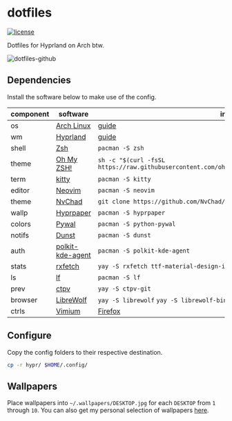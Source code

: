 # dotfiles

[![license](https://custom-icon-badges.demolab.com/github/license/brckd/dotfiles?logo=law)](LICENSE.md)

Dotfiles for Hyprland on Arch btw.

![dotfiles-github](https://github.com/brckd/dotfiles/assets/92804487/e9b36a07-1fdd-4512-9336-ecb3cd4a6bd2)

## Dependencies

Install the software below to make use of the config.

| component | software                                                             | install                                                                                           |
| --------- | -------------------------------------------------------------------- | ------------------------------------------------------------------------------------------------- |
| os        | [Arch Linux](https://archlinux.org)                                  | [guide](https://wiki.archlinux.org/title/Installation_guide)                                      |
| wm        | [Hyprland](https://hyprland.org)                                     | [guide](https://wiki.hyprland.org/Getting-Started/Installation/)                                  |
| shell     | [Zsh](https://wiki.archlinux.org/title/Zsh)                          | `pacman -S zsh`                                                                                   |
| theme     | [Oh My ZSH!](https://ohmyz.sh)                                       | `sh -c "$(curl -fsSL https://raw.githubusercontent.com/ohmyzsh/ohmyzsh/master/tools/install.sh)"` |
| term      | [kitty](https://sw.kovidgoyal.net/kitty)                             | `pacman -S kitty`                                                                                 |
| editor    | [Neovim](https://neovim.io)                                          | `pacman -S neovim`                                                                                |
| theme     | [NvChad](https://nvchad.com)                                         | `git clone https://github.com/NvChad/NvChad ~/.config/nvim --depth 1 && nvim`                     |
| wallp     | [Hyprpaper](https://github.com/hyprwm/hyprpaper)                     | `pacman -S hyprpaper`                                                                             |
| colors    | [Pywal](https://github.com/dylanaraps/pywal)                         | `pacman -S python-pywal`                                                                          |
| notifs    | [Dunst](https://wiki.archlinux.org/title/Dunst)                      | `pacman -S dunst`                                                                                 |
| auth      | [polkit-kde-agent](https://invent.kde.org/plasma/polkit-kde-agent-1) | `pacman -S polkit-kde-agent`                                                                      |
| stats     | [rxfetch](https://github.com/Mangeshrex/rxfetch)                     | `yay -S rxfetch ttf-material-design-icons`                                                        |
| ls        | [lf](https://github.com/gokcehan/lf)                                 | `pacman -S lf`                                                                                    |
| prev      | [ctpv](https://github.com/NikitaIvanovV/ctpv)                        | `yay -S ctpv-git`                                                                                 |
| browser   | [LibreWolf](https://librewolf.net)                                   | `yay -S librewolf` `yay -S librewolf-bin`                                                         |
| ctrls     | [Vimium](https://github.com/philc/vimium)                            | [Firefox](https://addons.mozilla.org/firefox/downloads/file/4137983/vimium_ff-1.67.7.xpi)         |

## Configure

Copy the config folders to their respective destination.

```zsh
cp -r hypr/ $HOME/.config/
```

## Wallpapers

Place wallpapers into `~/.wallpapers/DESKTOP.jpg` for each `DESKTOP` from `1` through `10`. You can also get my personal selection of wallpapers [here](https://wallhaven.cc/user/bricked/favorites/1610011).
